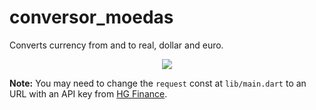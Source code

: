 # conversor_moedas

Converts currency from and to real, dollar and euro.

<p align="center">
    <img src="https://user-images.githubusercontent.com/44736064/67045496-ca6fd280-f104-11e9-8317-caaa0e6debff.gif">
</p>


**Note:** You may need to change the `request` const at `lib/main.dart` to an URL with an API key 
from [HG Finance](https://hgbrasil.com/status/finance).
